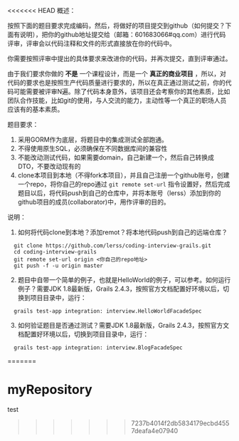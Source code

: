 <<<<<<< HEAD
概述：

按照下面的题目要求完成编码，然后，将做好的项目提交到github（如何提交？下面有说明），把你的github地址提交给（邮箱：601683066#qq.com）进行代码评审，评审会以代码注释和文件的形式直接放在你的代码中。

你需要按照评审中提出的具体要求来改进你的代码，并再次提交，直到评审通过。

由于我们要求你做的 **不是** 一个课程设计，而是一个  **真正的商业项目** ，所以，对代码的要求也是按照生产代码质量进行要求的，所以在真正通过测试之前，你的代码可能需要被评审N遍。除了代码本身意外，该项目还会考察你的其他素质，比如团队合作技能，比如git的使用，与人交流的能力，主动性等一个真正的职场人员应该有的基本素质。

题目要求：

1. 采用GORM作为底层，将题目中的集成测试全部跑通。
2. 不得使用原生SQL，必须确保在不同数据库间的兼容性
3. 不能改动测试代码，如果需要domain，自己新建一个，然后自己转换成DTO，不要改动现有的
4. clone本项目到本地（不得fork本项目），并且自己注册一个github账号，创建一个repo，将你自己的repo通过 `git remote set-url` 指令设置好，然后完成题目以后，将代码push到自己的仓库中，并将本账号（lerss）添加到你的github项目的成员(collaborator)中，用作评审的目的。

说明：

1. 如何将代码clone到本地？添加remot？将本地代码push到自己的远端仓库？

```
  git clone https://github.com/lerss/coding-interview-grails.git
  cd coding-interview-grails
  git remote set-url origin <你自己的repo地址>
  git push -f -u origin master
```

2. 题目中自带一个简单的例子，也就是HelloWorld的例子，可以参考。如何运行例子？需要JDK 1.8最新版，Grails 2.4.3，按照官方文档配置好环境以后，切换到项目目录中，运行：

```
  grails test-app integration: interview.HelloWorldFacadeSpec
```

3. 如何验证题目是否通过测试？需要JDK 1.8最新版，Grails 2.4.3，按照官方文档配置好环境以后，切换到项目目录中，运行：

```
  grails test-app integration: interview.BlogFacadeSpec
```
=======
# myRepository
test
>>>>>>> 7237b4014f2db5834179ecbd4557deafa4e07940

